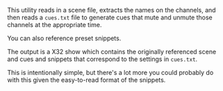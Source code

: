 This utility reads in a scene file, extracts the names on the channels, and then reads a `cues.txt`
file to generate cues that mute and unmute those channels at the appropriate time.

You can also reference preset snippets.

The output is a X32 show which contains the originally referenced scene and cues and snippets that correspond to the
settings in `cues.txt`.

This is intentionally simple, but there's a lot more you could probably do with this given the easy-to-read format of
the snippets.
